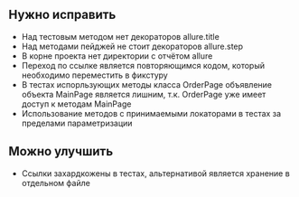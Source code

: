 ## Нужно исправить

- Над тестовым методом нет декораторов allure.title
- Над методами пейджей не стоит декораторов allure.step
- В корне проекта нет директории с отчётом allure
- Переход по ссылке является повторяющимся кодом, который необходимо переместить в фикстуру
- В тестах испорльзующих методы класса OrderPage объявление объекта MainPage является лишним, т.к. OrderPage уже имеет доступ к методам MainPage
- Использование методов с принимаемыми локаторами в тестах за пределами параметризации

## Можно улучшить

- Ссылки захардкожены в тестах, альтернативой является хранение в отдельном файле